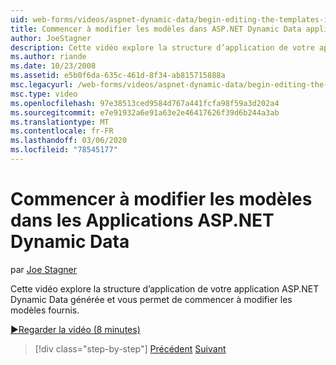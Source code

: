 ```yaml
---
uid: web-forms/videos/aspnet-dynamic-data/begin-editing-the-templates-in-aspnet-dynamic-data-applications
title: Commencer à modifier les modèles dans ASP.NET Dynamic Data applications | Microsoft Docs
author: JoeStagner
description: Cette vidéo explore la structure d’application de votre application ASP.NET Dynamic Data générée et vous permet de commencer à modifier les modèles fournis.
ms.author: riande
ms.date: 10/23/2008
ms.assetid: e5b0f6da-635c-461d-8f34-ab815715888a
msc.legacyurl: /web-forms/videos/aspnet-dynamic-data/begin-editing-the-templates-in-aspnet-dynamic-data-applications
msc.type: video
ms.openlocfilehash: 97e38513ced9584d767a441fcfa98f59a3d202a4
ms.sourcegitcommit: e7e91932a6e91a63e2e46417626f39d6b244a3ab
ms.translationtype: MT
ms.contentlocale: fr-FR
ms.lasthandoff: 03/06/2020
ms.locfileid: "78545177"
---
```

# <a name="begin-editing-the-templates-in-aspnet-dynamic-data-applications"></a>Commencer à modifier les modèles dans les Applications ASP.NET Dynamic Data

par [Joe Stagner](https://github.com/JoeStagner)

Cette vidéo explore la structure d’application de votre application ASP.NET Dynamic Data générée et vous permet de commencer à modifier les modèles fournis.

[&#9654;Regarder la vidéo (8 minutes)](https://channel9.msdn.com/Blogs/ASP-NET-Site-Videos/begin-editing-the-templates-in-aspnet-dynamic-data-applications)

> [!div class="step-by-step"]
> [Précédent](getting-started-with-dynamic-data.md)
> [Suivant](begin-modifying-dynamic-data-applications-with-url-routing.md)
